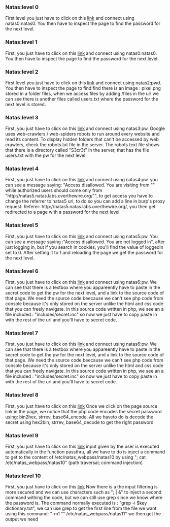 <h3>Natas:level 0</h3>
<p>
	First level you just have to click on this <a href="http://natas0.natas.labs.overthewire.org">link</a> and connect using natas0:natas0.
You then have to inspect the page to find the password for the next level.
</p>

<h3>Natas:level 1</h3>
<p>
	First, you just have to click on this <a href="http://natas0.natas.labs.overthewire.org">link</a> and connect using natas0:natas0.
You then have to inspect the page to find the password for the next level.
</p>

<h3>Natas:level 2</h3>
<p>
	First level you just have to click on this <a href="http://natas0.natas.labs.overthewire.org">link</a> and connect using natas2:pwd.
You then have to inspect the page to find find there is an image : pixel.png stored in a folder files, when we access files by adding /files in the url we can see there is another files called users.txt where the password for the next level is stored.
</p>


<h3>Natas:level 3</h3>
<p>
	First, you just have to click on this <a href="http://natas3.natas.labs.overthewire.org">link</a> and connect using natas3:pw.
Google uses web-crawlers / web-spiders robots to run around every website and read its content.
To display hidden folders that can't be accessed by web crawlers, check the robots.txt file in the server.
The robots text file shows that there is a directory called "S3cr3t" in the server, that has the file users.txt with the pw for the next level.
<!--One tool to catch the files and directories using the website url,  through brute force : dirbuster.-->
</p>

<h3>Natas:level 4</h3>
<p>
	First, you just have to click on this <a href="http://natas4.natas.labs.overthewire.org">link</a> and connect using natas4:pw.
	you can see a message saying: "Access disallowed. You are visiting from "" while authorized users should come only from "http://natas5.natas.labs.overthewire.org/"", to get access you have to change the referrer to natas5 url, to do so you can add a line in burp's proxy request:
	Referer: http://natas5.natas.labs.overthewire.org/, you then get redirected to a page with a password for the next level

</p>

<h3>Natas:level 5</h3>
<p>
	First, you just have to click on this <a href="http://natas5.natas.labs.overthewire.org">link</a> and connect using natas5:pw.
	You can see a message saying :"Access disallowed. You are not logged in", after just logging in, but if you search in cookies, you'll find the value of loggedin set to 0. After setting it to 1 and reloading the page we get the password for the next level.

</p>

<h3>Natas:level 6</h3>
<p>
	First, you just have to click on this <a href="http://natas6.natas.labs.overthewire.org">link</a> and connect using natas6:pw.
	We can see that there is a textbox where you appareently have to paste in the secret code to get the pw for the next level, and a link to the source code of that page. We need the source code beecause we can't see php code from console because it's only stored on the server unlike the html and css code that you can freely navigate. 
In this source code written in php, we see an a file included : "includes/secret.inc" so now we just have to copy paste in with the rest of the url and you'll have to secret code.

</p>

<h3>Natas:level 7</h3>
<p>
	First, you just have to click on this <a href="http://natas6.natas.labs.overthewire.org">link</a> and connect using natas6:pw.
	We can see that there is a textbox where you appareently have to paste in the secret code to get the pw for the next level, and a link to the source code of that page. We need the source code beecause we can't see php code from console because it's only stored on the server unlike the html and css code that you can freely navigate. 
In this source code written in php, we see an a file included : "includes/secret.inc" so now we just have to copy paste in with the rest of the url and you'll have to secret code.

</p>

<h3>Natas:level 8</h3>
<p>
	First, you just have to click on this <a href="http://natas8.natas.labs.overthewire.org">link</a>
	Once we click on the page source link in the page, we notice that the php code encodes the secret password using: bin2hex, strrev, base64_encode.
	All we haveto do is decode the secret using hex2bin, strrev, base64_decode to get the right password 

</p>
	
<h3>Natas:level 9</h3>
<p>
	First, you just have to click on this <a href="http://natas9.natas.labs.overthewire.org">link</a>
	input given by the user is executed automatically in the function passthru, all we have to do is inject a command to get to the content of /etc/natas_webpass/natas10 by using "; cat /etc/natas_webpass/natas10"
(path traversal; command injection)
</p>
	
<h3>Natas:level 10</h3>
<p>
	First, you just have to click on this <a href="http://natas10.natas.labs.overthewire.org">link</a>
	Now there is a the input filtering is more secured and we can use characters such as "; | &" to inject a second command withing the code, but we can still use grep since we know where the password is.
The command normally executed is : "grep -i $key dictionary.txt", we can use grep to get the first line from the file we want using this command: "-m1 "" /etc/natas_webpass/natas11" we then get the output we need
</p>

